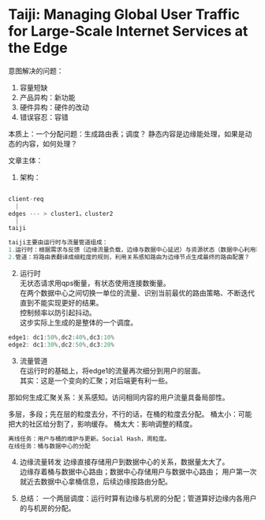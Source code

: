 # Taiji: Managing Global User Traffic for Large-Scale Internet Services at the Edge  

意图解决的问题：
1. 容量短缺
2. 产品异构：新功能
3. 硬件异构：硬件的改动
4. 错误容忍：容错   
   
本质上：一个分配问题：生成路由表；调度？
静态内容是边缘能处理，如果是动态的内容，如何处理？  
  

文章主体：  
1. 架构：
```go

client-req 
  |
edges --- > cluster1，cluster2
  |
taiji

taiji主要由运行时与流量管道组成：
1.运行时：根据需求与反馈（边缘流量负载，边缘与数据中心延迟）与资源状态（数据中心利用率）+ 服务级别的策略 生成路由表。
2.管道：将路由表翻译成细粒度的规则，利用关系感知路由为边缘节点生成最终的路由配置？
```

2. 运行时  
无状态请求用qps衡量，有状态使用连接数衡量。  
在两个数据中心之间切换一单位的流量、识别当前最优的路由策略、不断迭代直到不能实现更好的结果。  
控制频率以防引起抖动。  
这步实际上生成的是整体的一个调度。  
```go
edge1: dc1:50%,dc2:40%,dc3:10%
edge2: dc1:30%,dc2:50%,dc3:20% 
```

3. 流量管道  
在运行时的基础上，将edge1的流量再次细分到用户的层面。  
其实：这是一个变向的汇聚；对后端更有利一些。  
  
那如何生成汇聚关系：关系感知。访问相同内容的用户流量具备局部性。 
  
多层，多段；先在层的粒度去分，不行的话，在桶的粒度去分配。
桶太小：可能把大的社区给分割了，影响缓存。
桶太大：影响调整的精度。

```go
离线任务：用户与桶的维护与更新。Social Hash，周粒度。
在线任务：桶与数据中心的分配
```  

4. 边缘流量转发
边缘直接存储用户到数据中心的关系，数据量太大了。  
边缘存着桶与数据中心路由；数据中心存储用户与数据中心路由；
用户第一次就近去数据中心拿桶信息，后续边缘按路由分配。  

5. 总结：
一个两层调度：运行时算有边缘与机房的分配；管道算好边缘内各用户的与机房的分配。